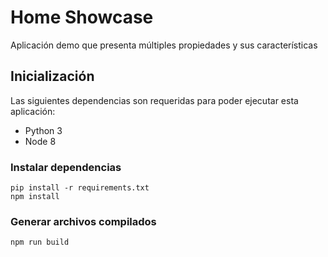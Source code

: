 # Home Showcase
Aplicación demo que presenta múltiples propiedades y sus características

## Inicialización
Las siguientes dependencias son requeridas para poder ejecutar esta aplicación:

- Python 3
- Node 8

### Instalar dependencias
```
pip install -r requirements.txt
npm install
```

### Generar archivos compilados
```
npm run build
```
